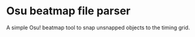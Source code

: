 # Osu beatmap file parser

A simple Osu! beatmap tool to snap unsnapped objects to the timing grid. 

